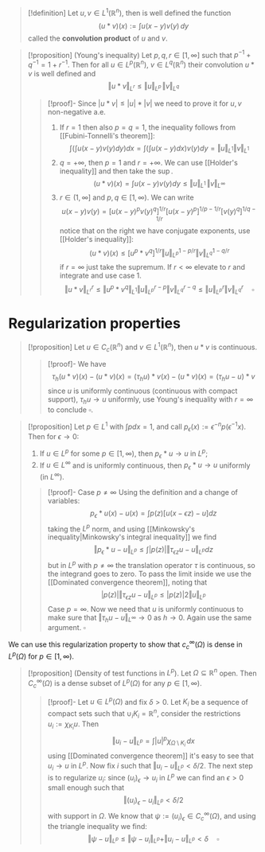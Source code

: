 > [!definition]
> Let $u,v \in L^1(\mathbb{R}^n)$, then is well defined the function
> $$
> (u * v) (x) := \int u(x-y)v(y)\,dy
> $$
> called the **convolution product** of $u$ and $v$.


> [!proposition]
> (Young's inequality) Let $p,q,r \in [1,\infty]$ such that $p^{-1} + q^{-1} = 1+r^{-1}$. Then for all $u \in L^p(\mathbb{R}^n)$, $v \in L^q(\mathbb{R}^n)$ their convolution $u*v$ is well defined and 
> $$
> \Vert u*v \Vert_{L^r} \leq \Vert u \Vert_{L^p} \,\Vert v \Vert_{L^q}
> $$
> > [!proof]-
> > Since $|u*v| \leq |u|*|v|$ we need to prove it for $u,v$ non-negative a.e. 
> > 1. If $r=1$ then also $p=q=1$, the inequality follows from [[Fubini-Tonnelli's theorem]]:
> > $$
> > \int(\int u(x-y)v(y)dy)dx = \int(\int u(x-y)dx)v(y)dy = \Vert u \Vert_{L^1} \Vert v \Vert_{L^1} 
> > $$
> > 2. $q = +\infty$, then $p =1$ and $r = +\infty$. We can use [[Holder's inequality]] and then take the $\sup$.
> > $$
> > (u*v)(x) = \int u(x-y)v(y)dy \leq \Vert u \Vert_{L^1}\, \Vert v \Vert_{L^\infty}
> > $$
> > 3. $r \in (1,\infty]$ and $p,q \in [1,\infty)$. We can write
> > $$
> > u(x-y)v(y) = [u(x-y)^p v(y)^q]^{1/r} [u(x-y)^p]^{1/p - 1/r} [v(y)^q]^{1/q-1/r}
> > $$
> > notice that on the right we have conjugate exponents, use [[Holder's inequality]]:
> > $$
> > (u*v)(x) \leq [u^p*v^q]^{1/r} \Vert u \Vert_{L^p}^{1-p/r} \Vert v \Vert_{L^q}^{1-q/r}
> > $$
> > if $r=\infty$ just take the supremum. If $r < \infty$ elevate to $r$ and integrate and use case $1.$
> > $$
> > \Vert u*v \Vert_{L^r}^r \leq \Vert u^p*v^q \Vert_{L^1} \Vert u \Vert_{L^p}^{r-p} \Vert v \Vert_{L^q}^{r-q} \leq  \Vert u \Vert_{L^p}^r \Vert v \Vert_{L^q}^r \quad \square
> > $$

# Regularization properties 

> [!proposition]
> Let $u \in C_c(\mathbb{R}^n)$ and $v \in L^1(\mathbb{R}^n)$, then $u * v$ is continuous.
> > [!proof]-
> > We have 
> > $$
> > \tau_h (u * v)(x) - (u*v)(x) = (\tau_h u)*v(x)- (u*v)(x) = (\tau_h u - u)* v 
> > $$
> > since $u$ is uniformly continuous (continuous with compact support), $\tau_h u \to u$ uniformly, use Young's inequality with $r=\infty$ to conclude $\square$.
 

> [!proposition]
> Let $p \in L^1$ with $\int p dx = 1$, and call $p_\epsilon(x) := \epsilon^{-n} p(\epsilon^{-1}x)$. Then for $\epsilon \to 0$:
> 1. If $u \in L^p$ for some $p \in [1,\infty)$, then $p_\epsilon * u \to u$ in $L^p$;
> 2. If $u \in L^\infty$ and is uniformly continuous, then $p_\epsilon * u \to u$ uniformly (in $L^\infty$). 
> 
> > [!proof]-
> > Case $p \neq \infty$
> > Using the definition and a change of variables:
> > $$
> > p_\epsilon * u(x) - u(x) = \int p(z)[u(x-\epsilon z)-u] dz
> > $$
> > taking the $L^p$ norm, and using [[Minkowsky's inequality|Minkowsky's integral inequality]] we find
> > $$
> > \Vert p_\epsilon * u - u \Vert_{L^p} \leq \int |p(z)| \Vert \tau_{\epsilon z} u - u \Vert_{L^p} dz
> > $$
> > but in $L^p$ with $p \neq \infty$ the translation operator $\tau$ is continuous, so the integrand goes to zero. To pass the limit inside we use the [[Dominated convergence theorem]], noting that 
> > $$
> > |p(z)| \Vert \tau_{\epsilon z} u - u \Vert_{L^p} \leq |p(z)| 2\Vert u \Vert_{L^p}
> > $$
> > Case $p = \infty$. Now we need that $u$ is uniformly continuous to make sure that $\Vert \tau_h u - u\Vert_{L^\infty} \to 0$ as $h\to 0$. Again use the same argument. $\square$


We can use this regularization property to show that $c_c^\infty(\Omega)$ is dense in $L^p(\Omega)$ for $p \in [1, \infty)$.

> [!proposition]
> (Density of test functions in $L^p$). Let $\Omega \subseteq \mathbb{R}^n$ open. Then $C_c^\infty(\Omega)$ is a dense subset of $L^p(\Omega)$ for any $p \in [1,\infty)$.
> > [!proof]-
> > Let $u \in L^p(\Omega)$ and fix $\delta > 0$. Let $K_i$ be a sequence of compact sets such that $\cup_i K_i = \mathbb{R}^n$, consider the restrictions $u_i := \chi_{K_i} u$. Then
> > $$
> > \Vert u_i - u \Vert_{L^p} = \int |u|^p \chi_{\Omega \setminus K_i}\,dx
> > $$
> > using [[Dominated convergence theorem]] it's easy to see that $u_i \to u$ in $L^p$. 
> > Now fix $i$ such that $\Vert u_i - u \Vert_{L^p} < \delta/2$. The next step is to regularize $u_i$: since $(u_i)_\epsilon \to u_i$ in $L^p$ we can find an $\epsilon > 0$ small enough such that
> > $$
> > \Vert (u_i)_\epsilon - u_i \Vert_{L^p} < \delta/2
> > $$
> > with support in $\Omega$.
> > We know that $\psi := (u_i)_\epsilon \in C_c^\infty(\Omega)$, and using the triangle inequality we find:
> > $$
> > \Vert \psi - u \Vert_{L^p} \leq \Vert \psi - u_i \Vert_{L^p} + \Vert u_i - u \Vert_{L^p} < \delta \quad \square
> > $$
> 

